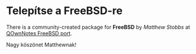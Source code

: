 # Telepítse a FreeBSD-re

There is a community-created package for **FreeBSD** by _Matthew Stobbs_ at [QOwnNotes FreeBSD port](https://www.freshports.org/deskutils/qownnotes).

Nagy köszönet Matthewnak!
